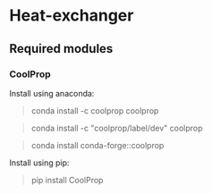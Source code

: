 # Heat-exchanger
## Required modules
### CoolProp
Install using anaconda:
> conda install -c coolprop coolprop 

> conda install -c "coolprop/label/dev" coolprop

> conda install conda-forge::coolprop

Install using pip:
> pip install CoolProp
    
